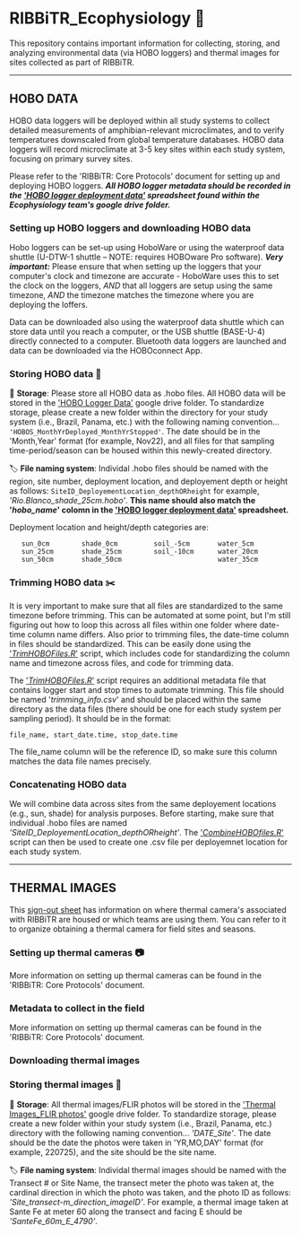 # RIBBiTR_Ecophysiology :frog:

This repository contains important information for collecting, storing, and analyzing environmental data (via HOBO loggers) and thermal images for sites collected as part of RIBBiTR. 

___
## HOBO DATA

HOBO data loggers will be deployed within all study systems to collect detailed measurements of amphibian-relevant microclimates, and to verify
temperatures downscaled from global temperature databases. HOBO data loggers will record microclimate at 3-5 key sites within each study system,
focusing on primary survey sites. 

Please refer to the 'RIBBiTR: Core Protocols' document for setting up and deploying HOBO loggers. ***All HOBO logger metadata should be recorded in the ['HOBO logger deployment data'](https://docs.google.com/spreadsheets/d/1gfQ0dcc5GuQWfGMUiJk_oN1VKh7THmMT/edit?usp=sharing&ouid=106517242061380573521&rtpof=true&sd=true) spreadsheet
found within the Ecophysiology team's google drive folder.***

### Setting up HOBO loggers and downloading HOBO data

Hobo loggers can be set-up using HoboWare or using the waterproof data shuttle (U-DTW-1 shuttle – NOTE: requires HOBOware Pro software). 
***Very important:*** Please ensure that when setting up the loggers that your computer's clock and timezone are accurate - HoboWare uses this to
set the clock on the loggers, *AND* that all loggers are setup using the same timezone, *AND* the timezone matches the timezone where you are deploying 
the loffers.

Data can be downloaded also using the waterproof data shuttle which can store data until you reach a computer, or the USB shuttle (BASE-U-4) directly 
connected to a computer. Bluetooth data loggers are launched and data can be downloaded via the HOBOconnect App.

### Storing HOBO data :file_folder:

:file_folder: **Storage**: Please store all HOBO data as .hobo files. All HOBO data will be stored in the ['HOBO Logger Data'](https://drive.google.com/drive/folders/1oFI-eyaX6w-DHK5Gl44ThiE0Vf8JFNVv?usp=share_link) google drive folder. To standardize storage, please create a new folder within the directory for your study system (i.e., Brazil, Panama, etc.) with the following naming convention... ```'HOBOS_MonthYrDeployed_MonthYrStopped'```. The date should be in the 'Month,Year' format (for example, Nov22), and all files for that sampling time-period/season can be housed within this newly-created directory.

:label: **File naming system**: Individal .hobo files should be named with the region, site number, deployment location, and deployement depth or height as follows: 
```SiteID_DeployementLocation_depthORheight``` for example, *'Rio.Blanco_shade_25cm.hobo'*. **This name should also match the '*hobo_name*' colomn in the ['HOBO logger deployment data'](https://docs.google.com/spreadsheets/d/1gfQ0dcc5GuQWfGMUiJk_oN1VKh7THmMT/edit?usp=sharing&ouid=106517242061380573521&rtpof=true&sd=true) spreadsheet.** 

Deployment location and height/depth categories are: 
  ```
     sun_0cm        shade_0cm         soil_-5cm       water_5cm
     sun_25cm       shade_25cm        soil_-10cm      water_20cm
     sun_50cm       shade_50cm                        water_35cm                 
  ```  

### Trimming HOBO data :scissors:

It is very important to make sure that all files are standardized to the same timezone before trimming. This can be automated at some point, but 
I'm still figuring out how to loop this across all files within one folder where date-time column name differs. Also prior to trimming files, 
the date-time column in files should be standardized. This can be easily done using the ['*TrimHOBOFiles.R*'](https://github.com/Jennycocciardi/RIBBiTR_Ecophysiology/blob/main/TrimHOBOFiles.R) script, which includes code for standardizing the column name and
timezone across files, and code for trimming data.

The ['*TrimHOBOFiles.R*'](https://github.com/Jennycocciardi/RIBBiTR_Ecophysiology/blob/main/TrimHOBOFiles.R) script requires an additional metadata file
that contains logger start and stop times to automate trimming. This file should be named '*trimming_info.csv*' and should be placed within the same
directory as the data files (there should be one for each study system per sampling period). It should be in the format:
```
file_name, start_date.time, stop_date.time
```
The file_name column will be the reference ID, so make sure this column matches the data file names precisely.

### Concatenating HOBO data

We will combine data across sites from the same deployement locations (e.g., sun, shade) for analysis purposes. Before starting, make sure that 
individual .hobo files are named *'SiteID_DeployementLocation_depthORheight'*. The ['*CombineHOBOfiles.R*'](https://github.com/Jennycocciardi/RIBBiTR_Ecophysiology/blob/main/CombineHOBOFiles.R) script can then be used to create one .csv file per deployemnet location for each study system. 

___
## THERMAL IMAGES

This [sign-out sheet](https://docs.google.com/spreadsheets/d/17hg0DTGzJy9akMPVVxuNyOvGWWmSTO8_/edit?usp=sharing&ouid=106517242061380573521&rtpof=true&sd=true) has information on where thermal camera's associated with
RIBBiTR are housed or which teams are using them. You can refer to it to organize obtaining a thermal camera for 
field sites and seasons.

### Setting up thermal cameras :camera:

More information on setting up thermal cameras can be found in the 'RIBBiTR: Core Protocols' document.

### Metadata to collect in the field

More information on setting up thermal cameras can be found in the 'RIBBiTR: Core Protocols' document.

### Downloading thermal images


### Storing thermal images 	:file_folder:

:file_folder: **Storage**: All thermal images/FLIR photos will be stored in the ['Thermal Images_FLIR photos'](https://drive.google.com/drive/folders/1_8dMZ86P7BmLn0GG9zTTS8RomSaohe_2?usp=sharing) google drive folder. To standardize
storage, please create a new folder within your study system (i.e., Brazil, Panama, etc.) directory with the following
naming convention... *'DATE_Site'*. The date should be the date the photos were taken in 'YR,MO,DAY' format (for example, 220725),
and the site should be the site name. 

:label: **File naming system**: Individal thermal images should be named with the Transect # or Site Name, the transect meter the photo
was taken at, the cardinal direction in which the photo was taken, and the photo ID as follows: *'Site_transect-m_direction_imageID'*. For example, a thermal image taken at Sante Fe at meter 60 along the transect and facing E should be *'SanteFe_60m_E_4790'*.


